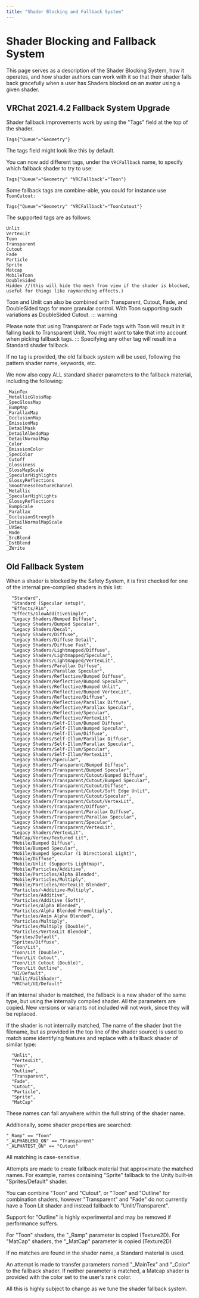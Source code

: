 ```yaml
---
title: "Shader Blocking and Fallback System"
---
```


# Shader Blocking and Fallback System

This page serves as a description of the Shader Blocking System, how it operates, and how shader authors can work with it so that their shader falls back gracefully when a user has Shaders blocked on an avatar using a given shader.

## VRChat 2021.4.2 Fallback System Upgrade
Shader fallback improvements work by using the "Tags" field at the top of the shader.
```text
Tags{"Queue"="Geometry"}
```
The tags field might look like this by default.

You can now add different tags, under the `VRCFallback` name, to specify which fallback shader to try to use:
```text
Tags{"Queue"="Geometry" "VRCFallback"="Toon"}
```
Some fallback tags are combine-able, you could for instance use `ToonCutout:`
```text
Tags{"Queue"="Geometry" "VRCFallback"="ToonCutout"}
```
The supported tags are as follows:

```text
Unlit
VertexLit
Toon
Transparent
Cutout
Fade
Particle
Sprite
Matcap
MobileToon
DoubleSided
Hidden //(this will hide the mesh from view if the shader is blocked, useful for things like raymarching effects.)
```
Toon and Unlit can also be combined with Transparent, Cutout, Fade, and DoubleSided tags for more granular control. With Toon supporting such variations as DoubleSided Cutout.
::: warning

Please note that using Transparent or Fade tags with Toon will result in it falling back to Transparent Unlit. You might want to take that into account when picking fallback tags.
:::
Specifying any other tag will result in a Standard shader fallback.

If no tag is provided, the old fallback system will be used, following the pattern shader name, keywords, etc.

We now also copy ALL standard shader parameters to the fallback material, including the following:
```text
_MainTex
_MetallicGlossMap
_SpecGlossMap
_BumpMap
_ParallaxMap
_OcclusionMap
_EmissionMap
_DetailMask
_DetailAlbedoMap
_DetailNormalMap
_Color
_EmissionColor
_SpecColor
_Cutoff
_Glossiness
_GlossMapScale
_SpecularHighlights
_GlossyReflections
_SmoothnessTextureChannel
_Metallic
_SpecularHighlights
_GlossyReflections
_BumpScale
_Parallax
_OcclusionStrength
_DetailNormalMapScale
_UVSec
_Mode
_SrcBlend
_DstBlend
_ZWrite
```
## Old Fallback System
When a shader is blocked by the Safety System, it is first checked for one of the internal pre-compiled shaders in this list:
```text title="Pre-Compiled Internal Shaders"
  "Standard",
  "Standard (Specular setup)",
  "Effects/Rim",
  "Effects/GlowAdditiveSimple",
  "Legacy Shaders/Bumped Diffuse",
  "Legacy Shaders/Bumped Specular",
  "Legacy Shaders/Decal",
  "Legacy Shaders/Diffuse",
  "Legacy Shaders/Diffuse Detail",
  "Legacy Shaders/Diffuse Fast",
  "Legacy Shaders/Lightmapped/Diffuse",
  "Legacy Shaders/Lightmapped/Specular",
  "Legacy Shaders/Lightmapped/VertexLit",
  "Legacy Shaders/Parallax Diffuse",
  "Legacy Shaders/Parallax Specular",
  "Legacy Shaders/Reflective/Bumped Diffuse",
  "Legacy Shaders/Reflective/Bumped Specular",
  "Legacy Shaders/Reflective/Bumped Unlit",
  "Legacy Shaders/Reflective/Bumped VertexLit",
  "Legacy Shaders/Reflective/Diffuse",
  "Legacy Shaders/Reflective/Parallax Diffuse",
  "Legacy Shaders/Reflective/Parallax Specular",
  "Legacy Shaders/Reflective/Specular",
  "Legacy Shaders/Reflective/VertexLit",
  "Legacy Shaders/Self-Illum/Bumped Diffuse",
  "Legacy Shaders/Self-Illum/Bumped Specular",
  "Legacy Shaders/Self-Illum/Diffuse",
  "Legacy Shaders/Self-Illum/Parallax Diffuse",
  "Legacy Shaders/Self-Illum/Parallax Specular",
  "Legacy Shaders/Self-Illum/Specular",
  "Legacy Shaders/Self-Illum/VertexLit",
  "Legacy Shaders/Specular",
  "Legacy Shaders/Transparent/Bumped Diffuse",
  "Legacy Shaders/Transparent/Bumped Specular",
  "Legacy Shaders/Transparent/Cutout/Bumped Diffuse",
  "Legacy Shaders/Transparent/Cutout/Bumped Specular",
  "Legacy Shaders/Transparent/Cutout/Diffuse",
  "Legacy Shaders/Transparent/Cutout/Soft Edge Unlit",
  "Legacy Shaders/Transparent/Cutout/Specular",
  "Legacy Shaders/Transparent/Cutout/VertexLit",
  "Legacy Shaders/Transparent/Diffuse",
  "Legacy Shaders/Transparent/Parallax Diffuse",
  "Legacy Shaders/Transparent/Parallax Specular",
  "Legacy Shaders/Transparent/Specular",
  "Legacy Shaders/Transparent/VertexLit",
  "Legacy Shaders/VertexLit",
  "MatCap/Vertex/Textured Lit",
  "Mobile/Bumped Diffuse",
  "Mobile/Bumped Specular",
  "Mobile/Bumped Specular (1 Directional Light)",
  "Mobile/Diffuse",
  "Mobile/Unlit (Supports Lightmap)",
  "Mobile/Particles/Additive",
  "Mobile/Particles/Alpha Blended",
  "Mobile/Particles/Multiply",
  "Mobile/Particles/VertexLit Blended",
  "Particles/~Additive-Multiply",
  "Particles/Additive",
  "Particles/Additive (Soft)",
  "Particles/Alpha Blended",
  "Particles/Alpha Blended Premultiply",
  "Particles/Anim Alpha Blended",
  "Particles/Multiply",
  "Particles/Multiply (Double)",
  "Particles/VertexLit Blended",
  "Sprites/Default",
  "Sprites/Diffuse",
  "Toon/Lit",
  "Toon/Lit (Double)",
  "Toon/Lit Cutout",
  "Toon/Lit Cutout (Double)",
  "Toon/Lit Outline",
  "UI/Default",
  "Unlit/FailShader",
  "VRChat/UI/Default"
```
If an internal shader is matched, the fallback is a new shader of the same type, but using the internally compiled shader. All the parameters are copied. New versions or variants not included will not work, since they will be replaced.

If the shader is not internally matched, The name of the shader (not the filename, but as provided in the top line of the shader source) is used to match some identifying features and replace with a fallback shader of similar type:
```text title="Fallback Shader Name Searches"
  "Unlit",
  "VertexLit",
  "Toon",
  "Outline",
  "Transparent",
  "Fade",
  "Cutout",
  "Particle",
  "Sprite",
  "MatCap"
```
These names can fall anywhere within the full string of the shader name.

Additionally, some shader properties are searched:
```text title="Shader Properties"
"_Ramp" == "Toon"
"_ALPHABLEND_ON" == "Transparent"
"_ALPHATEST_ON" == "Cutout"
```
All matching is case-sensitive.

Attempts are made to create fallback material that approximate the matched names. For example, names containing "Sprite" fallback to the Unity built-in "Sprites/Default" shader.

You can combine "Toon" and "Cutout", or "Toon" and "Outline" for combination shaders, however "Transparent" and "Fade" do not currently have a Toon Lit shader and instead fallback to "Unlit/Transparent".

Support for "Outline" is highly experimental and may be removed if performance suffers.

For "Toon" shaders, the "_Ramp" parameter is copied (Texture2D).
For "MatCap" shaders, the "_MatCap" parameter is copied (Texture2D)

If no matches are found in the shader name, a Standard material is used.

An attempt is made to transfer parameters named "_MainTex" and "_Color" to the fallback shader. If neither parameter is matched, a Matcap shader is provided with the color set to the user's rank color.

All this is highly subject to change as we tune the shader fallback system.